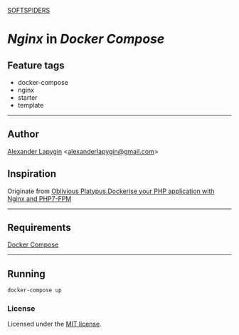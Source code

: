 [SOFTSPIDERS](https://github.com/softspiders/softspiders)

# *Nginx* in *Docker Compose*

## Feature tags

- docker-compose
- nginx
- starter
- template

---

## Author

[Alexander Lapygin](https://github.com/AlexanderLapygin) <<alexanderlapygin@gmail.com>>

## Inspiration

Originate from [Oblivious Platypus.Dockerise your PHP application with Nginx and PHP7-FPM](http://geekyplatypus.com/dockerise-your-php-application-with-nginx-and-php7-fpm/)

---

## Requirements

[Docker Compose](https://docs.docker.com/compose/install/)


---

## Running

```sh
docker-compose up
```

### License

Licensed under the [MIT license](./LICENSE).
